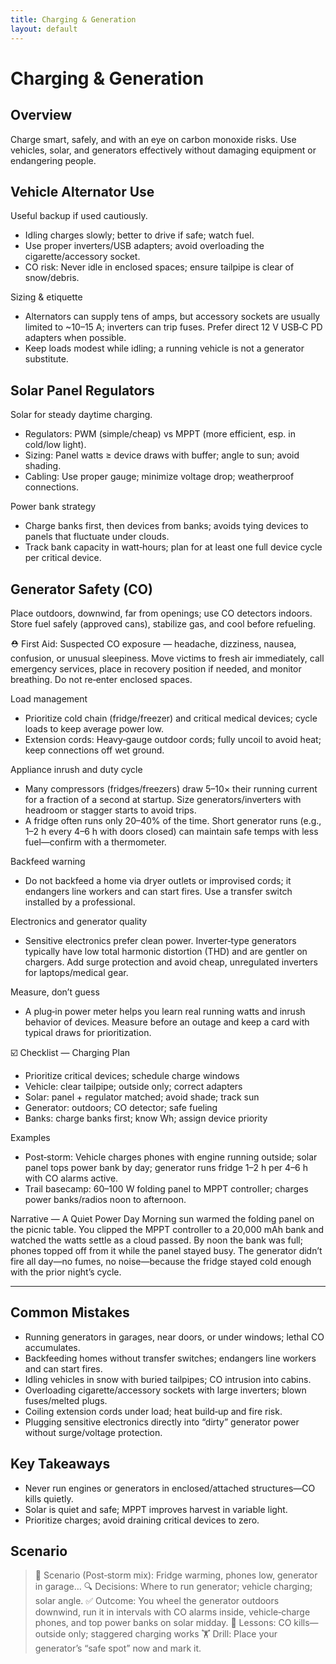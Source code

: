 ```yaml
---
title: Charging & Generation
layout: default
---
```


# Charging & Generation

## Overview
Charge smart, safely, and with an eye on carbon monoxide risks. Use vehicles, solar, and generators effectively without damaging equipment or endangering people.

## Vehicle Alternator Use
Useful backup if used cautiously.

- Idling charges slowly; better to drive if safe; watch fuel.
- Use proper inverters/USB adapters; avoid overloading the cigarette/accessory socket.
- CO risk: Never idle in enclosed spaces; ensure tailpipe is clear of snow/debris.

Sizing & etiquette
- Alternators can supply tens of amps, but accessory sockets are usually limited to ~10–15 A; inverters can trip fuses. Prefer direct 12 V USB‑C PD adapters when possible.
- Keep loads modest while idling; a running vehicle is not a generator substitute.

## Solar Panel Regulators
Solar for steady daytime charging.

- Regulators: PWM (simple/cheap) vs MPPT (more efficient, esp. in cold/low light).
- Sizing: Panel watts ≥ device draws with buffer; angle to sun; avoid shading.
- Cabling: Use proper gauge; minimize voltage drop; weatherproof connections.

Power bank strategy
- Charge banks first, then devices from banks; avoids tying devices to panels that fluctuate under clouds.
- Track bank capacity in watt‑hours; plan for at least one full device cycle per critical device.

## Generator Safety (CO)
Place outdoors, downwind, far from openings; use CO detectors indoors. Store fuel safely (approved cans), stabilize gas, and cool before refueling.

⛑️ First Aid: Suspected CO exposure — headache, dizziness, nausea, confusion, or unusual sleepiness. Move victims to fresh air immediately, call emergency services, place in recovery position if needed, and monitor breathing. Do not re‑enter enclosed spaces.

Load management
- Prioritize cold chain (fridge/freezer) and critical medical devices; cycle loads to keep average power low.
- Extension cords: Heavy‑gauge outdoor cords; fully uncoil to avoid heat; keep connections off wet ground.

Appliance inrush and duty cycle
- Many compressors (fridges/freezers) draw 5–10× their running current for a fraction of a second at startup. Size generators/inverters with headroom or stagger starts to avoid trips.
- A fridge often runs only 20–40% of the time. Short generator runs (e.g., 1–2 h every 4–6 h with doors closed) can maintain safe temps with less fuel—confirm with a thermometer.

Backfeed warning
- Do not backfeed a home via dryer outlets or improvised cords; it endangers line workers and can start fires. Use a transfer switch installed by a professional.

Electronics and generator quality
- Sensitive electronics prefer clean power. Inverter‑type generators typically have low total harmonic distortion (THD) and are gentler on chargers. Add surge protection and avoid cheap, unregulated inverters for laptops/medical gear.

Measure, don’t guess
- A plug‑in power meter helps you learn real running watts and inrush behavior of devices. Measure before an outage and keep a card with typical draws for prioritization.

☑️ Checklist — Charging Plan
- Prioritize critical devices; schedule charge windows
- Vehicle: clear tailpipe; outside only; correct adapters
- Solar: panel + regulator matched; avoid shade; track sun
- Generator: outdoors; CO detector; safe fueling
- Banks: charge banks first; know Wh; assign device priority

Examples
- Post‑storm: Vehicle charges phones with engine running outside; solar panel tops power bank by day; generator runs fridge 1–2 h per 4–6 h with CO alarms active.
- Trail basecamp: 60–100 W folding panel to MPPT controller; charges power banks/radios noon to afternoon.

Narrative — A Quiet Power Day
Morning sun warmed the folding panel on the picnic table. You clipped the MPPT controller to a 20,000 mAh bank and watched the watts settle as a cloud passed. By noon the bank was full; phones topped off from it while the panel stayed busy. The generator didn’t fire all day—no fumes, no noise—because the fridge stayed cold enough with the prior night’s cycle.

---

## Common Mistakes
- Running generators in garages, near doors, or under windows; lethal CO accumulates.
- Backfeeding homes without transfer switches; endangers line workers and can start fires.
- Idling vehicles in snow with buried tailpipes; CO intrusion into cabins.
- Overloading cigarette/accessory sockets with large inverters; blown fuses/melted plugs.
- Coiling extension cords under load; heat build‑up and fire risk.
- Plugging sensitive electronics directly into “dirty” generator power without surge/voltage protection.

## Key Takeaways
- Never run engines or generators in enclosed/attached structures—CO kills quietly.
- Solar is quiet and safe; MPPT improves harvest in variable light.
- Prioritize charges; avoid draining critical devices to zero.

## Scenario

> 🧭 Scenario (Post‑storm mix): Fridge warming, phones low, generator in garage…
> 🔍 Decisions: Where to run generator; vehicle charging; solar angle.
> ✅ Outcome: You wheel the generator outdoors downwind, run it in intervals with CO alarms inside, vehicle‑charge phones, and top power banks on solar midday.
> 🧠 Lessons: CO kills—outside only; staggered charging works
> 🏋️ Drill: Place your generator’s “safe spot” now and mark it.
